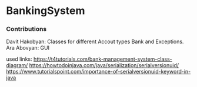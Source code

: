 # BankingSystem
 
### Contributions

Davit Hakobyan: Classes for different Accout types Bank and Exceptions.
Ara Abovyan: GUI 

used links:
https://t4tutorials.com/bank-management-system-class-diagram/
https://howtodoinjava.com/java/serialization/serialversionuid/
https://www.tutorialspoint.com/importance-of-serialversionuid-keyword-in-java
